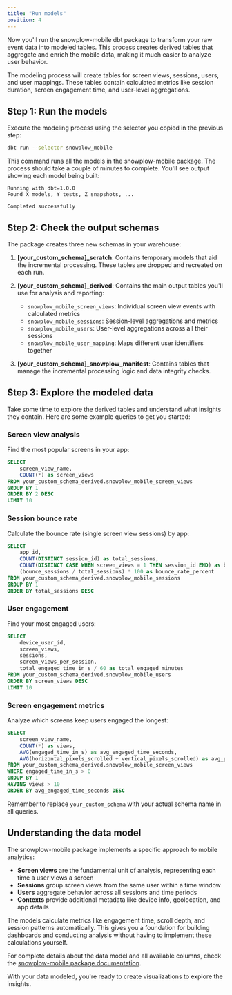 ```yaml
---
title: "Run models"
position: 4
---
```


Now you'll run the snowplow-mobile dbt package to transform your raw event data into modeled tables. This process creates derived tables that aggregate and enrich the mobile data, making it much easier to analyze user behavior.

The modeling process will create tables for screen views, sessions, users, and user mappings. These tables contain calculated metrics like session duration, screen engagement time, and user-level aggregations.

## Step 1: Run the models

Execute the modeling process using the selector you copied in the previous step:

```bash
dbt run --selector snowplow_mobile
```

This command runs all the models in the snowplow-mobile package. The process should take a couple of minutes to complete. You'll see output showing each model being built:

```
Running with dbt=1.0.0
Found X models, Y tests, Z snapshots, ...

Completed successfully
```

## Step 2: Check the output schemas

The package creates three new schemas in your warehouse:

1. **[your_custom_schema]_scratch**: Contains temporary models that aid the incremental processing. These tables are dropped and recreated on each run.

2. **[your_custom_schema]_derived**: Contains the main output tables you'll use for analysis and reporting:
   - `snowplow_mobile_screen_views`: Individual screen view events with calculated metrics
   - `snowplow_mobile_sessions`: Session-level aggregations and metrics 
   - `snowplow_mobile_users`: User-level aggregations across all their sessions
   - `snowplow_mobile_user_mapping`: Maps different user identifiers together

3. **[your_custom_schema]_snowplow_manifest**: Contains tables that manage the incremental processing logic and data integrity checks.

## Step 3: Explore the modeled data

Take some time to explore the derived tables and understand what insights they contain. Here are some example queries to get you started:

### Screen view analysis

Find the most popular screens in your app:

```sql
SELECT
    screen_view_name,
    COUNT(*) as screen_views
FROM your_custom_schema_derived.snowplow_mobile_screen_views
GROUP BY 1 
ORDER BY 2 DESC
LIMIT 10
```

### Session bounce rate

Calculate the bounce rate (single screen view sessions) by app:

```sql
SELECT
    app_id,
    COUNT(DISTINCT session_id) as total_sessions,
    COUNT(DISTINCT CASE WHEN screen_views = 1 THEN session_id END) as bounce_sessions,
    (bounce_sessions / total_sessions) * 100 as bounce_rate_percent
FROM your_custom_schema_derived.snowplow_mobile_sessions
GROUP BY 1
ORDER BY total_sessions DESC
```

### User engagement

Find your most engaged users:

```sql
SELECT
    device_user_id,
    screen_views,
    sessions,
    screen_views_per_session,
    total_engaged_time_in_s / 60 as total_engaged_minutes
FROM your_custom_schema_derived.snowplow_mobile_users
ORDER BY screen_views DESC
LIMIT 10
```

### Screen engagement metrics

Analyze which screens keep users engaged the longest:

```sql
SELECT
    screen_view_name,
    COUNT(*) as views,
    AVG(engaged_time_in_s) as avg_engaged_time_seconds,
    AVG(horizontal_pixels_scrolled + vertical_pixels_scrolled) as avg_pixels_scrolled
FROM your_custom_schema_derived.snowplow_mobile_screen_views
WHERE engaged_time_in_s > 0
GROUP BY 1
HAVING views > 10
ORDER BY avg_engaged_time_seconds DESC
```

Remember to replace `your_custom_schema` with your actual schema name in all queries.

## Understanding the data model

The snowplow-mobile package implements a specific approach to mobile analytics:

- **Screen views** are the fundamental unit of analysis, representing each time a user views a screen
- **Sessions** group screen views from the same user within a time window
- **Users** aggregate behavior across all sessions and time periods
- **Contexts** provide additional metadata like device info, geolocation, and app details

The models calculate metrics like engagement time, scroll depth, and session patterns automatically. This gives you a foundation for building dashboards and conducting analysis without having to implement these calculations yourself.

For complete details about the data model and all available columns, check the [snowplow-mobile package documentation](https://docs.snowplow.io/docs/modeling-your-data/modeling-your-data-with-dbt/dbt-models/dbt-mobile-data-model/).

With your data modeled, you're ready to create visualizations to explore the insights.
